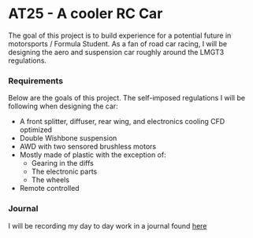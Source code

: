 # AT25 - A cooler RC Car

The goal of this project is to build experience for a potential future in motorsports / Formula Student. As a fan of road car racing, I will be designing the aero and suspension car roughly around the LMGT3 regulations. 

### Requirements

Below are the goals of this project. The self-imposed regulations I will be following when designing the car:

- A front splitter, diffuser, rear wing, and electronics cooling CFD optimized
- Double Wishbone suspension
- AWD with two sensored brushless motors
- Mostly made of plastic with the exception of:
  - Gearing in the diffs
  - The electronic parts
  - The wheels
- Remote controlled

### Journal

I will be recording my day to day work in a journal found [here](https://github.com/AdamTuraj/AT25/blob/main/JOURNAL.md)
